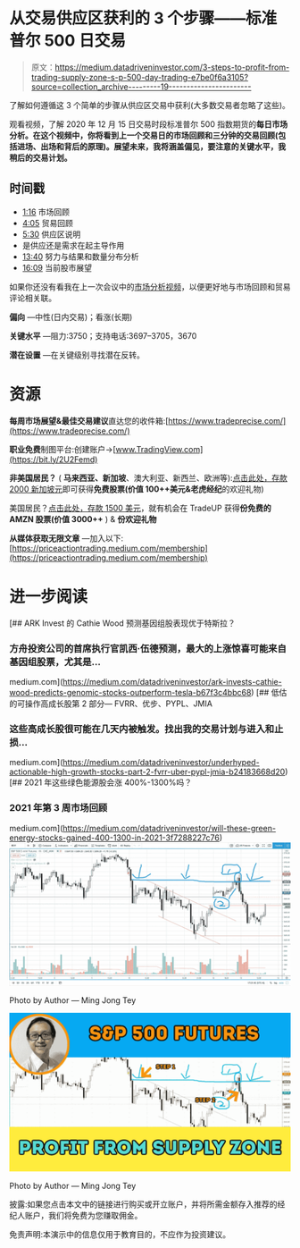 # 从交易供应区获利的 3 个步骤——标准普尔 500 日交易

> 原文：<https://medium.datadriveninvestor.com/3-steps-to-profit-from-trading-supply-zone-s-p-500-day-trading-e7be0f6a3105?source=collection_archive---------19----------------------->

了解如何遵循这 3 个简单的步骤从供应区交易中获利(大多数交易者忽略了这些)。

观看视频，了解 2020 年 12 月 15 日交易时段标准普尔 500 指数期货的**每日市场分析。在这个视频中，你将看到上一个交易日的市场回顾和三分钟的交易回顾(包括进场、出场和背后的原理)。展望未来，我将涵盖偏见，要注意的关键水平，我稍后的交易计划。**

## 时间戳

*   [1:16](https://www.youtube.com/watch?v=dQk8Pjt9J1c&t=76s) 市场回顾
*   [4:05](https://www.youtube.com/watch?v=dQk8Pjt9J1c&t=245s) 贸易回顾
*   [5:30](https://www.youtube.com/watch?v=dQk8Pjt9J1c&t=330s) 供应区说明
*   是供应还是需求在起主导作用
*   [13:40](https://www.youtube.com/watch?v=dQk8Pjt9J1c&t=820s) 努力与结果和数量分布分析
*   [16:09](https://www.youtube.com/watch?v=dQk8Pjt9J1c&t=969s) 当前股市展望

如果你还没有看我在上一次会议中的[市场分析视频](https://www.youtube.com/watch?v=pmxy6mDT9sc)，以便更好地与市场回顾和贸易评论相关联。

**偏向** —中性(日内交易)；看涨(长期)

**关键水平** —阻力:3750；支持电话:3697–3705，3670

**潜在设置** —在关键级别寻找潜在反转。

# 资源

**每周市场展望&最佳交易建议**直达您的收件箱:[https://www.tradeprecise.com/](https://www.tradeprecise.com/)

**职业免费**制图平台:创建账户→[www.TradingView.com](https://bit.ly/2U2Femd)

**非美国居民？** ( **马来西亚、新加坡**、澳大利亚、新西兰、欧洲等):[点击此处，存款 2000 新加坡元](https://ji.hn/sgtiger)即可获得**免费股票(价值 100++美元&老虎经纪**的欢迎礼物)

美国居民？[点击此处，存款 1500 美元](https://ji.hn/ustradeup)，就有机会在 TradeUP 获得**份免费的 AMZN 股票(价值 3000++** ) & **份欢迎礼物**

**从媒体获取无限文章** —加入以下:[https://priceactiontrading.medium.com/membership](https://priceactiontrading.medium.com/membership)

# 进一步阅读

[](https://medium.com/datadriveninvestor/ark-invests-cathie-wood-predicts-genomic-stocks-outperform-tesla-b67f3c4bbc68) [## ARK Invest 的 Cathie Wood 预测基因组股表现优于特斯拉？

### 方舟投资公司的首席执行官凯西·伍德预测，最大的上涨惊喜可能来自基因组股票，尤其是…

medium.com](https://medium.com/datadriveninvestor/ark-invests-cathie-wood-predicts-genomic-stocks-outperform-tesla-b67f3c4bbc68) [](https://medium.com/datadriveninvestor/underhyped-actionable-high-growth-stocks-part-2-fvrr-uber-pypl-jmia-b24183668d20) [## 低估的可操作高成长股第 2 部分— FVRR、优步、PYPL、JMIA

### 这些高成长股很可能在几天内被触发。找出我的交易计划与进入和止损…

medium.com](https://medium.com/datadriveninvestor/underhyped-actionable-high-growth-stocks-part-2-fvrr-uber-pypl-jmia-b24183668d20) [](https://medium.com/datadriveninvestor/will-these-green-energy-stocks-gained-400-1300-in-2021-3f7288227c76) [## 2021 年这些绿色能源股会涨 400%-1300%吗？

### 2021 年第 3 周市场回顾

medium.com](https://medium.com/datadriveninvestor/will-these-green-energy-stocks-gained-400-1300-in-2021-3f7288227c76) ![](img/89c827c3542db0225d9ef2e3a8627785.png)

Photo by Author — Ming Jong Tey

![](img/037788ef634943cd7a138cb7e86f953c.png)

Photo by Author — Ming Jong Tey

披露:如果您点击本文中的链接进行购买或开立账户，并将所需金额存入推荐的经纪人账户，我们将免费为您赚取佣金。

免责声明:本演示中的信息仅用于教育目的，不应作为投资建议。